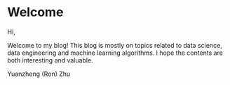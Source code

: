 # Welcome

Hi,

Welcome to my blog! This blog is mostly on topics related to data science, data engineering and machine learning algorithms. I hope the contents are both interesting and valuable.

Yuanzheng (Ron) Zhu&#x20;
